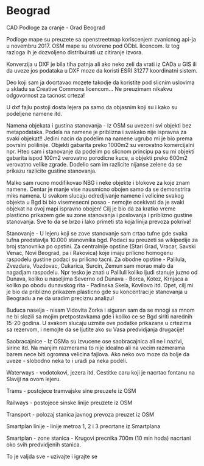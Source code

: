 # Beograd
CAD Podloge za cranje - Grad Beograd

Podloge mape su preuzete sa openstreetmap koriscenjem zvanicnog api-ja u novembru 2017. OSM mape su otvorene pod ODbL licencom. Iz tog razloga ih je dozvoljeno distribuirati uz citiranje izvora.

Konverzija u DXF je bila tiha patnja ali ako neko zeli da vrati iz CADa u GIS ili da uveze jos podataka u DXF moze da koristi ESRI 31277 koordinatni sistem.

Deo koji sam ja docrtavao mozete takodje da koristite pod slicnim uslovima u skladu sa Creative Commons licencom... Ne preuzimam nikakvu odgovornost za tacnost crteza!

U dxf fajlu postoji dosta lejera pa samo da objasnim koji su i kako su podeljene namene itd.

Namena objekata i gustina stanovanja - Iz OSM su uvezeni svi objekti bez metapodataka. Podela na namene je priblizna i svakako nije ispravna za svaki objekat!! Jedini nacin da podelim na namene ugrubo mi je bio prema povrsini polilinije. Objekti gabarita preko 1000m2 su verovatno komercijalni npr. Hteo sam i stanovanje da podelim po slicnom principu pa su mi objekti gabarita ispod 100m2 verovatno porodicne kuce, a objekti preko 600m2 verovatno velike zgrade. Dodelio sam im razlicite nijanse zelene da se prikazu razlicite gustine stanovanja.

Malko sam rucno modifikovao NBG i neke objekte i blokove za koje znam namene. Centar je manje vise nausmicno obojen samo da se demonstrira miks namena. U svakom slucaju odredjivanje namene i velicine svakog objekta u Bgd bi bio visemesecni posao - nemojte ocekivati da je svaki objekat na ovoj mapi ispravno obojen! Cilj je bio da za kratko vreme plasticno prikazem gde su zone stanovanja i poslovanja i priblizno gustine stanovanja. Sve to  da se brzo i lako primeti sta koja linija prevoza pokriva!

Stanovanje - U lejeru koji se zove stanovanje sam crtao tufne gde svaka tufna predstavlja 10.000 stanovnika bgd. Podaci su preuzeti sa wikipedije za broj stanovnika po opstini. Za centralnije opstine (Stari Grad, Vracar, Savski Venac, Novi Beograd, pa i Rakovica) koje imaju prilicno homogenu raspodelu gustine podaci su prilicno tacni. Za obodne opstine - Palilula, Zvezdara, Vozdovac, Cukarica, Surcin, Zemun sam morao malo da nagadjam raspodelu. Npr tesko je znati u Paliluli koliko ljudi stanuje juzno od Dunava, koliko u naseljima Severno od Dunava - Borca, Kotez, Krnjaca a koliko po obodu dunavskog rita - Padinska Skela, Kovilovo itd. Opet, cilj mi je bio da priblizno prikazem plasticno gde su koncentracije stanovanja u Beogradu a ne da uradim preciznu analizu!

Buduca naselja - nisam Vidovita Zorka i siguran sam da se mnogi sa mnom ne bi slozili sa mojim pretpostavkama gde i koliko ce se Bgd siriti narednih 15-20 godina. U svakom slucaju uzmite ove podatke prikazane u crtezima sa rezervom, i nemojte da se ljutite ako su Vasa predvidjanja drugacije!

Saobracajnice - Iz OSMa su izvucene ose saobracajnica ali ne i nazivi, sirine itd. Na manjim razmerama to nije idealno ali na vecim razmerama barem nece biti ogromna velicina fajlova. Ako neko ovo moze da bolje da uveze - slobodno neka to i uradi pa neka podeli.

Waterways - vodotokovi, jezera itd. Cestitke caru koji je nacrtao fontanu na Slaviji na ovom lejeru.

Trams - postojece tramvajske sine preuzete iz OSM

Railways - postojece sinske linije preuzete iz OSM

Transport - polozaj stanica javnog prevoza preuzet iz OSM

Smartplan linije - linije metroa 1, 2 i 3 precrtane iz Smartplana

Smartplan - zone stanica - Krugovi precnika 700m (10 min hoda) nacrtani oko svih predvidjenih stanica.

To je valjda sve - uzivajte i igrajte se
